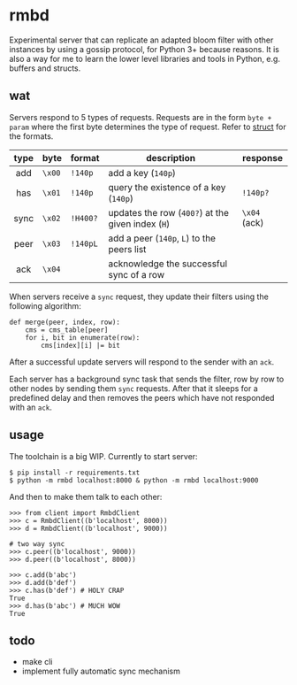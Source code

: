 # rmbd

Experimental server that can replicate an adapted bloom filter with other
instances by using a gossip protocol, for Python 3+ because reasons.
It is also a way for me to learn the lower level libraries and tools
in Python, e.g. buffers and structs.

## wat

Servers respond to 5 types of requests. Requests are in the form
`byte + param` where the first byte determines the type of request.
Refer to [struct](https://docs.python.org/3/library/struct.html)
for the formats.

| type | byte   | format   | description                                       | response     |
|:----:|--------|----------|---------------------------------------------------|--------------|
| add  | `\x00` | `!140p`  | add a key (`140p`)                                |              |
| has  | `\x01` | `!140p`  | query the existence of a key (`140p`)             | `!140p?`     |
| sync | `\x02` | `!H400?` | updates the row (`400?`) at the given index (`H`) | `\x04` (ack) |
| peer | `\x03` | `!140pL` | add a peer (`140p`, `L`) to the peers list        |              |
| ack  | `\x04` |          | acknowledge the successful sync of a row          |              |

When servers receive a `sync` request, they update their filters
using the following algorithm:

    def merge(peer, index, row):
        cms = cms_table[peer]
        for i, bit in enumerate(row):
            cms[index][i] |= bit

After a successful update servers will respond to the sender with
an `ack`.

Each server has a background sync task that sends the filter, row by
row to other nodes by sending them `sync` requests. After that it
sleeps for a predefined delay and then removes the peers which have
not responded with an `ack`.

## usage

The toolchain is a big WIP. Currently to start server:

    $ pip install -r requirements.txt
    $ python -m rmbd localhost:8000 & python -m rmbd localhost:9000

And then to make them talk to each other:

    >>> from client import RmbdClient
    >>> c = RmbdClient((b'localhost', 8000))
    >>> d = RmbdClient((b'localhost', 9000))

    # two way sync
    >>> c.peer((b'localhost', 9000))
    >>> d.peer((b'localhost', 8000))

    >>> c.add(b'abc')
    >>> d.add(b'def')
    >>> c.has(b'def') # HOLY CRAP
    True
    >>> d.has(b'abc') # MUCH WOW
    True

## todo

 - make cli
 - implement fully automatic sync mechanism
